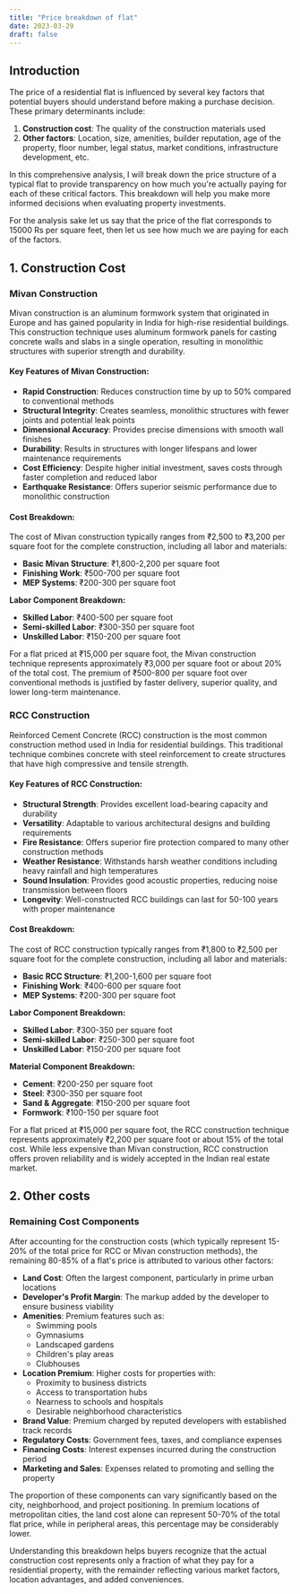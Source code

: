 ```yaml
---
title: "Price breakdown of flat"
date: 2023-03-29
draft: false
---
```


## Introduction

The price of a residential flat is influenced by several key factors that potential buyers should understand before making a purchase decision. These primary determinants include:

1. **Construction cost**: The quality of the construction materials used
2. **Other factors**: Location, size, amenities, builder reputation, age of the property, floor number, legal status, market conditions, infrastructure development, etc.

In this comprehensive analysis, I will break down the price structure of a typical flat to provide transparency on how much you're actually paying for each of these critical factors. This breakdown will help you make more informed decisions when evaluating property investments.

For the analysis sake let us say that the price of the flat corresponds to 15000 Rs per square feet, then let us see how much we are paying for each of the factors.

## 1. Construction Cost

### Mivan Construction

Mivan construction is an aluminum formwork system that originated in Europe and has gained popularity in India for high-rise residential buildings. This construction technique uses aluminum formwork panels for casting concrete walls and slabs in a single operation, resulting in monolithic structures with superior strength and durability.

#### Key Features of Mivan Construction:

- **Rapid Construction**: Reduces construction time by up to 50% compared to conventional methods
- **Structural Integrity**: Creates seamless, monolithic structures with fewer joints and potential leak points
- **Dimensional Accuracy**: Provides precise dimensions with smooth wall finishes
- **Durability**: Results in structures with longer lifespans and lower maintenance requirements
- **Cost Efficiency**: Despite higher initial investment, saves costs through faster completion and reduced labor
- **Earthquake Resistance**: Offers superior seismic performance due to monolithic construction

#### Cost Breakdown:

The cost of Mivan construction typically ranges from ₹2,500 to ₹3,200 per square foot for the complete construction, including all labor and materials:

- **Basic Mivan Structure**: ₹1,800-2,200 per square foot
- **Finishing Work**: ₹500-700 per square foot
- **MEP Systems**: ₹200-300 per square foot

**Labor Component Breakdown:**

- **Skilled Labor**: ₹400-500 per square foot
- **Semi-skilled Labor**: ₹300-350 per square foot
- **Unskilled Labor**: ₹150-200 per square foot

For a flat priced at ₹15,000 per square foot, the Mivan construction technique represents approximately ₹3,000 per square foot or about 20% of the total cost. The premium of ₹500-800 per square foot over conventional methods is justified by faster delivery, superior quality, and lower long-term maintenance.

### RCC Construction

Reinforced Cement Concrete (RCC) construction is the most common construction method used in India for residential buildings. This traditional technique combines concrete with steel reinforcement to create structures that have high compressive and tensile strength.

#### Key Features of RCC Construction:

- **Structural Strength**: Provides excellent load-bearing capacity and durability
- **Versatility**: Adaptable to various architectural designs and building requirements
- **Fire Resistance**: Offers superior fire protection compared to many other construction methods
- **Weather Resistance**: Withstands harsh weather conditions including heavy rainfall and high temperatures
- **Sound Insulation**: Provides good acoustic properties, reducing noise transmission between floors
- **Longevity**: Well-constructed RCC buildings can last for 50-100 years with proper maintenance

#### Cost Breakdown:

The cost of RCC construction typically ranges from ₹1,800 to ₹2,500 per square foot for the complete construction, including all labor and materials:

- **Basic RCC Structure**: ₹1,200-1,600 per square foot
- **Finishing Work**: ₹400-600 per square foot
- **MEP Systems**: ₹200-300 per square foot

**Labor Component Breakdown:**

- **Skilled Labor**: ₹300-350 per square foot
- **Semi-skilled Labor**: ₹250-300 per square foot
- **Unskilled Labor**: ₹150-200 per square foot

**Material Component Breakdown:**

- **Cement**: ₹200-250 per square foot
- **Steel**: ₹300-350 per square foot
- **Sand & Aggregate**: ₹150-200 per square foot
- **Formwork**: ₹100-150 per square foot

For a flat priced at ₹15,000 per square foot, the RCC construction technique represents approximately ₹2,200 per square foot or about 15% of the total cost. While less expensive than Mivan construction, RCC construction offers proven reliability and is widely accepted in the Indian real estate market.

## 2. Other costs

### Remaining Cost Components

After accounting for the construction costs (which typically represent 15-20% of the total price for RCC or Mivan construction methods), the remaining 80-85% of a flat's price is attributed to various other factors:

- **Land Cost**: Often the largest component, particularly in prime urban locations
- **Developer's Profit Margin**: The markup added by the developer to ensure business viability
- **Amenities**: Premium features such as:
  - Swimming pools
  - Gymnasiums
  - Landscaped gardens
  - Children's play areas
  - Clubhouses
- **Location Premium**: Higher costs for properties with:
  - Proximity to business districts
  - Access to transportation hubs
  - Nearness to schools and hospitals
  - Desirable neighborhood characteristics
- **Brand Value**: Premium charged by reputed developers with established track records
- **Regulatory Costs**: Government fees, taxes, and compliance expenses
- **Financing Costs**: Interest expenses incurred during the construction period
- **Marketing and Sales**: Expenses related to promoting and selling the property

The proportion of these components can vary significantly based on the city, neighborhood, and project positioning. In premium locations of metropolitan cities, the land cost alone can represent 50-70% of the total flat price, while in peripheral areas, this percentage may be considerably lower.

Understanding this breakdown helps buyers recognize that the actual construction cost represents only a fraction of what they pay for a residential property, with the remainder reflecting various market factors, location advantages, and added conveniences.
